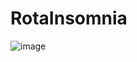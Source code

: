 # RotaInsomnia

![image](https://user-images.githubusercontent.com/109992668/188999417-4bb553f5-6fd2-41cf-9b9a-f10981b31e98.png)

